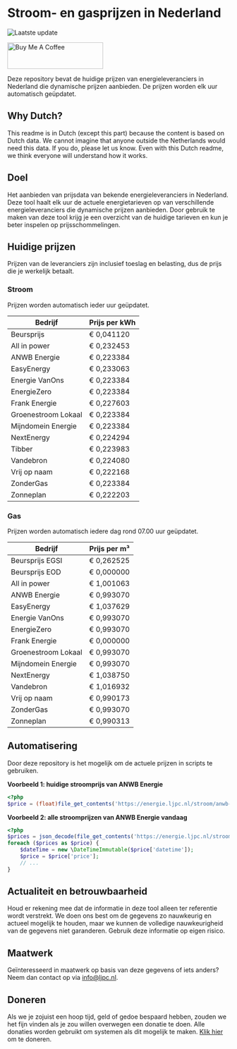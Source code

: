 # Stroom- en gasprijzen in Nederland

![Laatste update](https://img.shields.io/badge/laatste%20update-2023--08--02%2023%3A00%20CET-brightgreen)

<a href="https://www.buymeacoffee.com/Lars-" target="_blank"><img src="https://cdn.buymeacoffee.com/buttons/v2/default-orange.png" alt="Buy Me A Coffee" height="60" style="height: 60px !important;width: 217px !important;" ></a>

Deze repository bevat de huidige prijzen van energieleveranciers in Nederland die dynamische prijzen aanbieden. De prijzen worden elk uur automatisch geüpdatet.

## Why Dutch?

This readme is in Dutch (except this part) because the content is based on Dutch data. We cannot imagine that anyone outside the Netherlands would need this data. If you do, please let us know. Even with this Dutch readme, we think
everyone will understand how it works.

## Doel

Het aanbieden van prijsdata van bekende energieleveranciers in Nederland. Deze tool haalt elk uur de actuele energietarieven op van verschillende energieleveranciers die dynamische prijzen aanbieden. Door gebruik te maken van deze tool
krijg je een overzicht van de huidige tarieven en kun je beter inspelen op prijsschommelingen.

## Huidige prijzen

Prijzen van de leveranciers zijn inclusief toeslag en belasting, dus de prijs die je werkelijk betaalt.

### Stroom

Prijzen worden automatisch ieder uur geüpdatet.

 Bedrijf | Prijs per kWh 
---------|---------------
Beursprijs | € 0,041120
All in power | € 0,232453
ANWB Energie | € 0,223384
EasyEnergy | € 0,233063
Energie VanOns | € 0,223384
EnergieZero | € 0,223384
Frank Energie | € 0,227603
Groenestroom Lokaal | € 0,223384
Mijndomein Energie | € 0,223384
NextEnergy | € 0,224294
Tibber | € 0,223983
Vandebron | € 0,224080
Vrij op naam | € 0,222168
ZonderGas | € 0,223384
Zonneplan | € 0,222203


### Gas

Prijzen worden automatisch iedere dag rond 07.00 uur geüpdatet.

 Bedrijf | Prijs per m³ 
---------|--------------
Beursprijs EGSI | € 0,262525
Beursprijs EOD | € 0,000000
All in power | € 1,001063
ANWB Energie | € 0,993070
EasyEnergy | € 1,037629
Energie VanOns | € 0,993070
EnergieZero | € 0,993070
Frank Energie | € 0,000000
Groenestroom Lokaal | € 0,993070
Mijndomein Energie | € 0,993070
NextEnergy | € 1,038750
Vandebron | € 1,016932
Vrij op naam | € 0,990173
ZonderGas | € 0,993070
Zonneplan | € 0,990313


## Automatisering

Door deze repository is het mogelijk om de actuele prijzen in scripts te gebruiken.

**Voorbeeld 1: huidige stroomprijs van ANWB Energie**

```php
<?php
$price = (float)file_get_contents('https://energie.ljpc.nl/stroom/anwb-energie-nu.txt');

```

**Voorbeeld 2: alle stroomprijzen van ANWB Energie vandaag**

```php
<?php
$prices = json_decode(file_get_contents('https://energie.ljpc.nl/stroom/all-in-power-vandaag.json'),true);
foreach ($prices as $price) {
    $dateTime = new \DateTimeImmutable($price['datetime']);
    $price = $price['price'];
    // ...
}
```

## Actualiteit en betrouwbaarheid

Houd er rekening mee dat de informatie in deze tool alleen ter referentie wordt verstrekt. We doen ons best om de gegevens zo nauwkeurig en actueel mogelijk te houden, maar we kunnen de volledige nauwkeurigheid van de gegevens niet
garanderen. Gebruik deze informatie op eigen risico.

## Maatwerk

Geïnteresseerd in maatwerk op basis van deze gegevens of iets anders? Neem dan contact op
via [info@ljpc.nl](mailto:info@ljpc.nl?subject=Energie%20prijzen).

## Doneren

Als we je zojuist een hoop tijd, geld of gedoe bespaard hebben, zouden we het fijn vinden als je zou willen overwegen een
donatie te doen. Alle donaties worden gebruikt om systemen als dit mogelijk te
maken. [Klik hier](https://www.buymeacoffee.com/Lars-) om te doneren.
